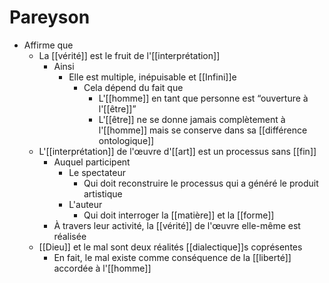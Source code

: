 # Pareyson

- Affirme que
  - La [[vérité]] est le fruit de l'[[interprétation]]
    - Ainsi
      - Elle est multiple, inépuisable et [[Infini]]e
        - Cela dépend du fait que
          - L'[[homme]] en tant que personne est “ouverture à l'[[être]]”
          - L'[[être]] ne se donne jamais complètement à l'[[homme]] mais se conserve dans sa [[différence ontologique]]
  - L'[[interprétation]] de l'œuvre d'[[art]] est un processus sans [[fin]]
    - Auquel participent
      - Le spectateur
        - Qui doit reconstruire le processus qui a généré le produit artistique
      - L'auteur
        - Qui doit interroger la [[matière]] et la [[forme]]
    - À travers leur activité, la [[vérité]] de l'œuvre elle-même est réalisée
  - [[Dieu]] et le mal sont deux réalités [[dialectique]]s coprésentes
    - En fait, le mal existe comme conséquence de la [[liberté]] accordée à l'[[homme]]
